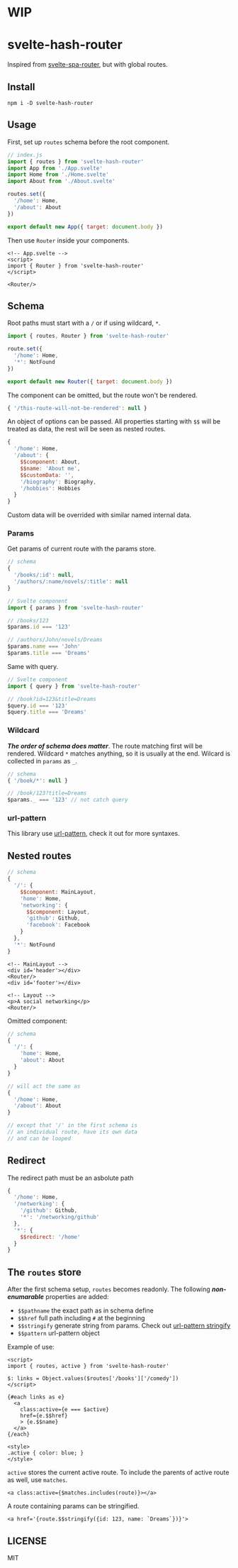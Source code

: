 # WIP
# svelte-hash-router
Inspired from [svelte-spa-router](https://github.com/ItalyPaleAle/svelte-spa-router), but with global routes.

## Install
```
npm i -D svelte-hash-router
```

## Usage
First, set up `routes` schema before the root component.
```javascript
// index.js
import { routes } from 'svelte-hash-router'
import App from './App.svelte'
import Home from './Home.svelte'
import About from './About.svelte'

routes.set({
  '/home': Home,
  '/about': About 
})

export default new App({ target: document.body })
```

Then use `Router` inside your components.
```svelte
<!-- App.svelte -->
<script>
import { Router } from 'svelte-hash-router'
</script>

<Router/>
```

## Schema
Root paths must start with a `/` or if using wildcard, `*`.
```javascript
import { routes, Router } from 'svelte-hash-router'

route.set({
  '/home': Home,
  '*': NotFound
})

export default new Router({ target: document.body })
```

The component can be omitted, but the route won't be rendered.
```javascript
{ '/this-route-will-not-be-rendered': null }
```

An object of options can be passed. All properties starting with `$$` will be treated as data, the rest will be seen as nested routes.
```javascript
{
  '/home': Home,
  '/about': {
    $$component: About,
    $$name: 'About me',
    $$customData: '',
    '/biography': Biography,
    '/hobbies': Hobbies 
  }
}
```

Custom data will be overrided with similar named internal data.

### Params
Get params of current route with the params store.
```javascript
// schema
{
  '/books/:id': null,
  '/authors/:name/novels/:title': null
}

// Svelte component
import { params } from 'svelte-hash-router'

// /books/123
$params.id === '123'

// /authors/John/novels/Dreams
$params.name === 'John'
$params.title === 'Dreams'

```

Same with query.
```javascript
// Svelte component
import { query } from 'svelte-hash-router'

// /book?id=123&title=Dreams
$query.id === '123'
$query.title === 'Dreams'
```

### Wildcard
__*The order of schema does matter*__. The route matching first will be rendered. Wildcard `*` matches anything, so it is usually at the end. Wilcard is collected in `params` as `_`.
```javascript
// schema
{ '/book/*': null }

// /book/123?title=Dreams
$params._ === '123' // not catch query
```

### url-pattern
This library use [url-pattern](https://github.com/snd/url-pattern), check it out for more syntaxes.

## Nested routes
```javascript
// schema
{
  '/': {
    $$component: MainLayout,
    'home': Home,
    'networking': {
      $$component: Layout,
      'github': Github,
      'facebook': Facebook
    }
  },
  '*': NotFound
}
```

```svelte
<!-- MainLayout -->
<div id='header'></div>
<Router/>
<div id='footer'></div>

<!-- Layout -->
<p>A social networking</p>
<Router/>
```

Omitted component:
```javascript
// schema
{
  '/': {
    'home': Home,
    'about': About
  }
}

// will act the same as
{
  '/home': Home,
  '/about': About
}

// except that '/' in the first schema is
// an individual route, have its own data
// and can be looped
```

## Redirect
The redirect path must be an asbolute path
```javascript
{
  '/home': Home,
  '/networking': {
    '/github': Github,
    '*': '/networking/github'
  },
  '*': {
    $$redirect: '/home'
  }
}

```

## The `routes` store
After the first schema setup, `routes` becomes readonly. The following __*non-enumarable*__ properties are added:

- `$$pathname` the exact path as in schema define
- `$$href` full path including `#` at the beginning
- `$$stringify` generate string from params. Check out [url-pattern stringify](https://github.com/snd/url-pattern#stringify-patterns)
- `$$pattern` url-pattern object

Example of use:
```svelte
<script>
import { routes, active } from 'svelte-hash-router'

$: links = Object.values($routes['/books']['/comedy'])
</script>

{#each links as e}
  <a
    class:active={e === $active}
    href={e.$$href}
    > {e.$$name}
  </a>
{/each}

<style>
.active { color: blue; }
</style>
```

`active` stores the current active route. To include the parents of active route as well, use `matches`.
```svelte
<a class:active={$matches.includes(route)}></a>
```

A route containing params can be stringified.
```svelte
<a href='{route.$$stringify({id: 123, name: `Dreams`})}'>
```

## LICENSE
MIT
